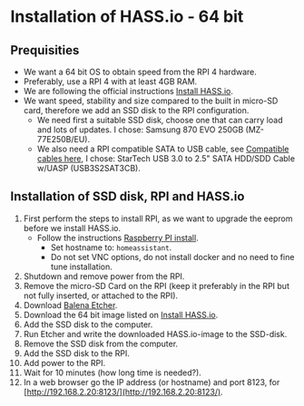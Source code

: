# Installation of HASS.io - 64 bit

## Prequisities

- We want a 64 bit OS to obtain speed from the RPI 4 hardware.
- Preferably, use a RPI 4 with at least 4GB RAM.
- We are following the official instructions [Install HASS.io](https://www.home-assistant.io/installation/raspberrypi).
- We want speed, stability and size compared to the built in micro-SD card, therefore we add an SSD disk to the RPI configuration.
  - We need first a suitable SSD disk, choose one that can carry load and lots of updates. I chose: Samsung 870 EVO 250GB (MZ-77E250B/EU).
  - We also need a RPI compatible SATA to USB cable, see [Compatible cables here](https://jamesachambers.com/raspberry-pi-4-usb-boot-config-guide-for-ssd-flash-drives/), I chose: StarTech USB 3.0 to 2.5" SATA HDD/SDD Cable w/UASP (USB3S2SAT3CB).

## Installation of SSD disk, RPI and HASS.io

1. First perform the steps to install RPI, as we want to upgrade the eeprom before we install HASS.io.
   - Follow the instructions [Raspberry PI install](https://github.com/slittorin/raspberrypi-install).
     - Set hostname to: `homeassistant`.
     - Do not set VNC options, do not install docker and no need to fine tune installation.
2. Shutdown and remove power from the RPI.
4. Remove the micro-SD Card on the RPI (keep it preferably in the RPI but not fully inserted, or attached to the RPI).
5. Download [Balena Etcher](https://www.balena.io/etcher/).
6. Download the 64 bit image listed on [Install HASS.io](https://www.home-assistant.io/installation/raspberrypi).
7. Add the SSD disk to the computer.
8. Run Etcher and write the downloaded HASS.io-image to the SSD-disk.
9. Remove the SSD disk from the computer.
10. Add the SSD disk to the RPI.
11. Add power to the RPI.
12. Wait for 10 minutes (how long time is needed?).
13. In a web browser go the IP address (or hostname) and port 8123, for [http://192.168.2.20:8123/](http://192.168.2.20:8123/).
